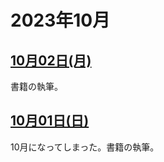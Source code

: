 # 2023年10月

## [10月02日(月)](#02) <a id="02"></a>

書籍の執筆。

## [10月01日(日)](#01) <a id="01"></a>

10月になってしまった。書籍の執筆。
